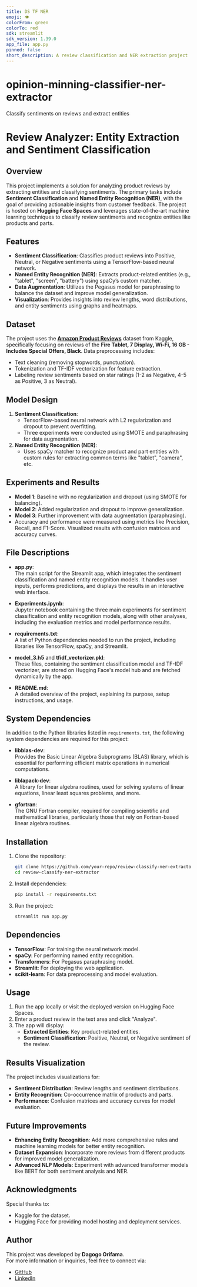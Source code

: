 ```yaml
---
title: DS TF NER
emoji: 👁
colorFrom: green
colorTo: red
sdk: streamlit
sdk_version: 1.39.0
app_file: app.py
pinned: false
short_description: A review classification and NER extraction project
---
```


# opinion-minning-classifier-ner-extractor
Classify sentiments on reviews and extract entities

# Review Analyzer: Entity Extraction and Sentiment Classification

## Overview
This project implements a solution for analyzing product reviews by extracting entities and classifying sentiments. The primary tasks include **Sentiment Classification** and **Named Entity Recognition (NER)**, with the goal of providing actionable insights from customer feedback. The project is hosted on **Hugging Face Spaces** and leverages state-of-the-art machine learning techniques to classify review sentiments and recognize entities like products and parts.

## Features
- **Sentiment Classification**: Classifies product reviews into Positive, Neutral, or Negative sentiments using a TensorFlow-based neural network.
- **Named Entity Recognition (NER)**: Extracts product-related entities (e.g., "tablet", "screen", "battery") using spaCy’s custom matcher.
- **Data Augmentation**: Utilizes the Pegasus model for paraphrasing to balance the dataset and improve model generalization.
- **Visualization**: Provides insights into review lengths, word distributions, and entity sentiments using graphs and heatmaps.

## Dataset
The project uses the [**Amazon Product Reviews**](https://www.kaggle.com/datasets/datafiniti/consumer-reviews-of-amazon-products) dataset from Kaggle, specifically focusing on reviews of the **Fire Tablet, 7 Display, Wi-Fi, 16 GB - Includes Special Offers, Black**. Data preprocessing includes:
- Text cleaning (removing stopwords, punctuation).
- Tokenization and TF-IDF vectorization for feature extraction.
- Labeling review sentiments based on star ratings (1-2 as Negative, 4-5 as Positive, 3 as Neutral).

## Model Design
1. **Sentiment Classification**:
    - TensorFlow-based neural network with L2 regularization and dropout to prevent overfitting.
    - Three experiments were conducted using SMOTE and paraphrasing for data augmentation.
2. **Named Entity Recognition (NER)**:
    - Uses spaCy matcher to recognize product and part entities with custom rules for extracting common terms like "tablet", "camera", etc.

## Experiments and Results
- **Model 1**: Baseline with no regularization and dropout (using SMOTE for balancing).
- **Model 2**: Added regularization and dropout to improve generalization.
- **Model 3**: Further improvement with data augmentation (paraphrasing).
- Accuracy and performance were measured using metrics like Precision, Recall, and F1-Score. Visualized results with confusion matrices and accuracy curves.

## File Descriptions

- **app.py**:  
  The main script for the Streamlit app, which integrates the sentiment classification and named entity recognition models. It handles user inputs, performs predictions, and displays the results in an interactive web interface.

- **Experiments.ipynb**:  
  Jupyter notebook containing the three main experiments for sentiment classification and entity recognition models, along with other analyses, including the evaluation metrics and model performance results.

- **requirements.txt**:  
  A list of Python dependencies needed to run the project, including libraries like TensorFlow, spaCy, and Streamlit.

- **model_3.h5** and **tfidf_vectorizer.pkl**:  
  These files, containing the sentiment classification model and TF-IDF vectorizer, are stored on Hugging Face's model hub and are fetched dynamically by the app.

- **README.md**:  
  A detailed overview of the project, explaining its purpose, setup instructions, and usage.


## System Dependencies

In addition to the Python libraries listed in `requirements.txt`, the following system dependencies are required for this project:

- **libblas-dev**:  
  Provides the Basic Linear Algebra Subprograms (BLAS) library, which is essential for performing efficient matrix operations in numerical computations.

- **liblapack-dev**:  
  A library for linear algebra routines, used for solving systems of linear equations, linear least squares problems, and more.

- **gfortran**:  
  The GNU Fortran compiler, required for compiling scientific and mathematical libraries, particularly those that rely on Fortran-based linear algebra routines.

## Installation

1. Clone the repository:
    ```bash
    git clone https://github.com/your-repo/review-classify-ner-extractor.git
    cd review-classify-ner-extractor
    ```

2. Install dependencies:
    ```bash
    pip install -r requirements.txt
    ```

3. Run the project:
    ```bash
    streamlit run app.py
    ```

## Dependencies
- **TensorFlow**: For training the neural network model.
- **spaCy**: For performing named entity recognition.
- **Transformers**: For Pegasus paraphrasing model.
- **Streamlit**: For deploying the web application.
- **scikit-learn**: For data preprocessing and model evaluation.

## Usage

1. Run the app locally or visit the deployed version on Hugging Face Spaces.
2. Enter a product review in the text area and click "Analyze".
3. The app will display:
   - **Extracted Entities**: Key product-related entities.
   - **Sentiment Classification**: Positive, Neutral, or Negative sentiment of the review.

## Results Visualization
The project includes visualizations for:
- **Sentiment Distribution**: Review lengths and sentiment distributions.
- **Entity Recognition**: Co-occurrence matrix of products and parts.
- **Performance**: Confusion matrices and accuracy curves for model evaluation.

## Future Improvements
- **Enhancing Entity Recognition**: Add more comprehensive rules and machine learning models for better entity recognition.
- **Dataset Expansion**: Incorporate more reviews from different products for improved model generalization.
- **Advanced NLP Models**: Experiment with advanced transformer models like BERT for both sentiment analysis and NER.

## Acknowledgments
Special thanks to:
- Kaggle for the dataset.
- Hugging Face for providing model hosting and deployment services.

## Author

This project was developed by **Dagogo Orifama**.  
For more information or inquiries, feel free to connect via:

- [GitHub](https://github.com/DagogoOrifama)
- [LinkedIn](https://www.linkedin.com/in/dagogoorifama/)

